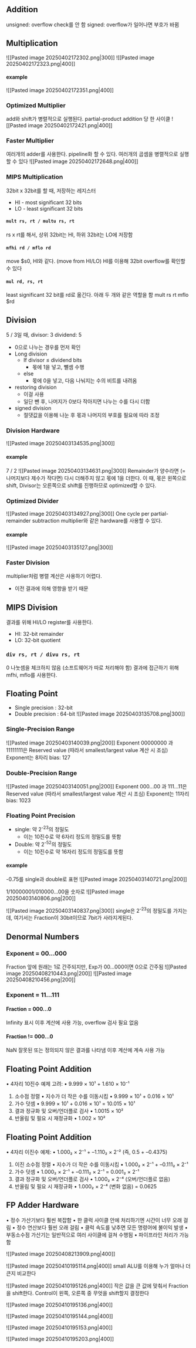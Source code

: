 ## Addition
unsigned: overflow check를 안 함
signed: overflow가 일어나면 부호가 바뀜
## Multiplication
![[Pasted image 20250402172302.png|300]]
![[Pasted image 20250402172323.png|400]]
#### example
![[Pasted image 20250402172351.png|400]]
### Optimized Multiplier
add와 shift가 병렬적으로 실행된다.
partial-product addition 당 한 사이클
![[Pasted image 20250402172421.png|400]]
### Faster Multiplier
여러개의 adder를 사용한다.
pipeline화 할 수 있다.
여러개의 곱셈을 병렬적으로 실행할 수 있다
![[Pasted image 20250402172648.png|400]]
### MIPS Multiplication
32bit x 32bit를 할 때, 저장하는 레지스터
- HI - most significant 32 bits
- LO - least significant 32 bits
#### `mult rs, rt / multu rs, rt`
rs x rt를 해서, 상위 32bit는 HI, 하위 32bit는 LO에 저장함
#### `mfhi rd / mflo rd`
move $s0, HI와 같다. (move from HI/LO)
HI를 이용해 32bit overflow를 확인할 수 있다
#### `mul rd, rs, rt`
least significant 32 bit를 rd로 옮긴다.
아래 두 개와 같은 역할을 함
mult rs rt
mflo $rd
## Division
5 / 3일 때, 
divisor: 3
dividend: 5
- 0으로 나누는 경우를 먼저 확인
- Long division
	- If divisor ≤ dividend bits
		- 몫에 1을 넣고, 뺄셈 수행
	- else
		- 몫에 0을 넣고, 다음 나눠지는 수의 비트를 내려옴
- restoring division
	- 이걸 사용
	- 일단 뺀 후, 나머지가 0보다 작아지면 나누는 수를 다시 더함
- signed division
	- 절댓값을 이용해 나눈 후 몫과 나머지의 부호를 필요에 따라 조정
### Division Hardware
![[Pasted image 20250403134535.png|300]]
#### example
7 / 2
![[Pasted image 20250403134631.png|300]]
Remainder가 양수라면 (= 나머지보다 제수가 작다면) 다시 더해주지 않고 몫에 1을 더한다.
이 때, 몫은 왼쪽으로 shift, Divisor는 오른쪽으로 shift를 진행하므로 optimized할 수 있다.
### Optimized Divider
![[Pasted image 20250403134927.png|300]]
One cycle per partial-remainder subtraction
multiplier와 같은 hardware를 사용할 수 있다.
#### example
![[Pasted image 20250403135127.png|300]]
### Faster Division
multiplier처럼 병렬 계산은 사용하기 어렵다.
- 이전 결과에 의해 영향을 받기 때문
## MIPS Division
결과를 위해 HI/LO register를 사용한다.
- HI: 32-bit remainder
- LO: 32-bit quotient
### `div rs, rt / divu rs, rt`
0 나눗셈을 체크하지 않음 (소프트웨어가 따로 처리해야 함)
결과에 접근하기 위해 mfhi, mflo를 사용한다.
## Floating Point
- Single precision : 32-bit
- Double precision : 64-bit
![[Pasted image 20250403135708.png|300]]
### Single-Precision Range
![[Pasted image 20250403140039.png|200]]
Exponent 00000000 과 11111111은 Reserved value (따라서 smallest/largest value 계산 시 조심)
Exponent는 8자리
bias: 127
### Double-Precision Range
![[Pasted image 20250403140051.png|200]]
Exponent 000...00 과 111...11은 Reserved value (따라서 smallest/largest value 계산 시 조심)
Exponent는 11자리
bias: 1023
### Floating Point Precision
- single: 약 2<sup>-23</sup>의 정밀도 
	- 이는 10진수로 약 6자리 정도의 정밀도를 뜻함
- Double: 약 2<sup>-52</sup>의 정밀도
	- 이는 10진수로 약 16자리 정도의 정밀도를 뜻함
#### example
-0.75를 single과 double로 표현
![[Pasted image 20250403140721.png|200]]

1/10000001/010000...00을 숫자로
![[Pasted image 20250403140806.png|200]]

![[Pasted image 20250403140837.png|300]]
single은 2<sup>-23</sup>의 정밀도를 가지는데, 여기서는 Fraction이 30bit이므로 7bit가 사라지게된다.
## Denormal Numbers
### Exponent = 00...000
Fraction 앞에 원래는 1로 간주되지만, Exp가 00...000이면 0으로 간주됨
![[Pasted image 20250408210443.png|200]]
![[Pasted image 20250408210456.png|200]]
### Exponent = 11...111
#### Fraction = 000...0
Infinity 표시
이후 계산에 사용 가능, overflow 검사 필요 없음
#### Fraction != 000...0
NaN
잘못된 또는 정의되지 않은 결과를 나타냄
이후 계산에 계속 사용 가능
## Floating Point Addition
• 4자리 10진수 예제 고려:
	•	9.999 × 10¹ + 1.610 × 10⁻¹
1. 소수점 정렬
	•	지수가 더 작은 수를 이동시킴
	•	9.999 × 10¹ + 0.016 × 10¹
2. 가수 덧셈
	•	9.999 × 10¹ + 0.016 × 10¹ = 10.015 × 10¹
3. 결과 정규화 및 오버/언더플로 검사
	•	1.0015 × 10²
4. 반올림 및 필요 시 재정규화
	•	1.002 × 10²
## Floating Point Addition
• 4자리 이진수 예제:
	•	1.000₂ × 2⁻¹ + –1.110₂ × 2⁻² (즉, 0.5 + –0.4375)
1. 이진 소수점 정렬
	•	지수가 더 작은 수를 이동시킴
	•	1.000₂ × 2⁻¹ + –0.111₂ × 2⁻¹
2. 가수 덧셈
	•	1.000₂ × 2⁻¹ + –0.111₂ × 2⁻¹ = 0.001₂ × 2⁻¹
3. 결과 정규화 및 오버/언더플로 검사
	•	1.000₂ × 2⁻⁴ (오버/언더플로 없음)
4. 반올림 및 필요 시 재정규화
	•	1.000₂ × 2⁻⁴ (변화 없음) = 0.0625
## FP Adder Hardware
• 정수 가산기보다 훨씬 복잡함
• 한 클럭 사이클 안에 처리하기엔 시간이 너무 오래 걸림
	• 정수 연산보다 훨씬 오래 걸림
	• 클럭 속도를 낮추면 모든 명령어에 불이익 발생
• 부동소수점 가산기는 일반적으로 여러 사이클에 걸쳐 수행됨
• 파이프라인 처리가 가능함

![[Pasted image 20250408213909.png|400]]

![[Pasted image 20250410195114.png|400]]
small ALU를 이용해 누가 얼마나 더 큰지 비교한다

![[Pasted image 20250410195126.png|400]]
작은 값을 큰 값에 맞춰서 Fraction을 shift한다.
Control이 왼쪽, 오른쪽 중 무엇을 shift할지 결정한다

![[Pasted image 20250410195136.png|400]]

![[Pasted image 20250410195144.png|400]]

![[Pasted image 20250410195153.png|400]]

![[Pasted image 20250410195203.png|400]]
